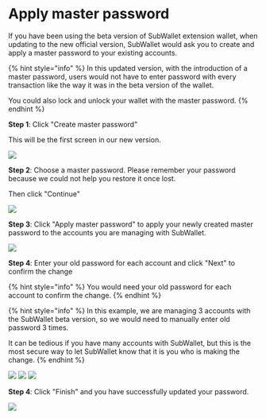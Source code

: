 # Apply master password

If you have been using the beta version of SubWallet extension wallet, when updating to the new official version, SubWallet would ask you to create and apply a master password to your existing accounts.&#x20;

{% hint style="info" %}
In this updated version, with the introduction of a master password, users would not have to enter password with every transaction like the way it was in the beta version of the wallet.&#x20;

You could also lock and unlock your wallet with the master password.&#x20;
{% endhint %}

**Step 1**: Click "Create master password"

This will be the first screen in our new version.

![](<../.gitbook/assets/Screenshot 2023-04-18 093511.png>)



**Step 2**: Choose a master password. Please remember your password because we could not help you restore it once lost.&#x20;

Then click "Continue"

![](<../.gitbook/assets/Screenshot 2023-04-18 093531.png>)

**Step 3**: Click "Apply master password" to apply your newly created master password to the accounts you are managing with SubWallet.&#x20;

![](<../.gitbook/assets/Screenshot 2023-04-18 093558.png>)



**Step 4**: Enter your old password for each account and click "Next" to confirm the change

{% hint style="info" %}
You would need your old password for each account to confirm the change.&#x20;
{% endhint %}

{% hint style="info" %}
In this example, we are managing 3 accounts with the SubWallet beta version, so we would need to manually enter old password 3 times.&#x20;

It can be tedious if you have many accounts with SubWallet, but this is the most secure way to let SubWallet know that it is you who is making the change.&#x20;
{% endhint %}

![](<../.gitbook/assets/spaces\_2zseowhOCGE5xsJFb2z5\_uploads\_OeoJ91TQS9Qo5Q3QnLUs\_Screenshot 2023-04-18 094355.webp>) ![](<../.gitbook/assets/spaces\_2zseowhOCGE5xsJFb2z5\_uploads\_xRL62Ur3ddEAGINGfoNW\_Screenshot 2023-04-18 094417.webp>) ![](<../.gitbook/assets/spaces\_2zseowhOCGE5xsJFb2z5\_uploads\_bNWO24PM6Ao14IiaJ3HZ\_Screenshot 2023-04-18 094446.webp>)



**Step 4**: Click "Finish" and you have successfully updated your password.&#x20;

![](<../.gitbook/assets/image (6).png>)



